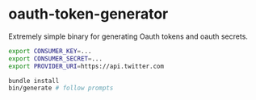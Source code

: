 oauth-token-generator
=====================

Extremely simple binary for generating Oauth tokens and oauth secrets.

``` bash
export CONSUMER_KEY=...
export CONSUMER_SECRET=...
export PROVIDER_URI=https://api.twitter.com

bundle install
bin/generate # follow prompts
```
